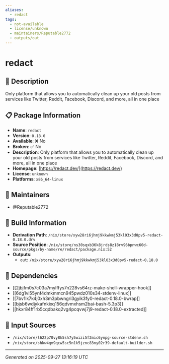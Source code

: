 ```yaml
---
aliases:
  - redact
tags:
  - not-available
  - license/unknown
  - maintainers/Reputable2772
  - outputs/out
---
```


# redact

## 📝 Description

Only platform that allows you to automatically clean up your old posts from services like Twitter, Reddit, Facebook, Discord, and more, all in one place

## 📋 Package Information

- **Name**: `redact`
- **Version**: `0.18.0`
- **Available**: ❌ No
- **Broken**: ✅ No
- **Description**: Only platform that allows you to automatically clean up your old posts from services like Twitter, Reddit, Facebook, Discord, and more, all in one place
- **Homepage**: [https://redact.dev/](https://redact.dev/)
- **License**: `unknown`
- **Platforms**: `x86_64-linux`
## 👥 Maintainers

- @Reputable2772


## 🔧 Build Information

- **Derivation Path**: `/nix/store/xyw28ri6jhmj9kkwkmj53kl03x3d0pv5-redact-0.18.0.drv`
- **Source Position**: `/nix/store/ns30sqxb36k8jrds8z18rv96bpnwc60d-source/pkgs/by-name/re/redact/package.nix:52`
- **Outputs**:
  - `out`:  `/nix/store/xyw28ri6jhmj9kkwkmj53kl03x3d0pv5-redact-0.18.0`

## 🔗 Dependencies

- [[2jbjfm0s7c03a7mylffys7n228vs64rz-make-shell-wrapper-hook]]
- [[6dg1vi55ynf4dmkmmcn945pwdz010s34-stdenv-linux]]
- [[7bv1lk7k4j0xh3m3pbwngri3gyik3fy0-redact-0.18.0-bwrap]]
- [[bjsb6wdjykafnkixq156qdvmxhsm2bai-bash-5.3p3]]
- [[hkxr84ff1rb5cqdbakq2vg4pcqvwj7j9-redact-0.18.0-extracted]]

## 📁 Input Sources

- `/nix/store/l622p70vy8k5sh7y5wizi5f2mic6ynpg-source-stdenv.sh`
- `/nix/store/shkw4qm9qcw5sc5n1k5jznc83ny02r39-default-builder.sh`

---
*Generated on 2025-09-27 13:16:19 UTC*

